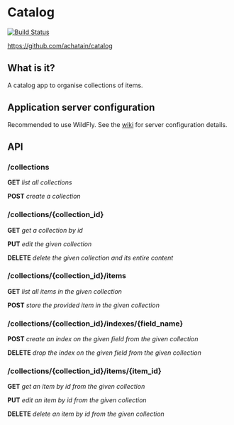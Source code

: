 Catalog
============
[![Build Status](https://travis-ci.org/achatain/catalog.svg?branch=master)](https://travis-ci.org/achatain/catalog)

https://github.com/achatain/catalog

## What is it?

A catalog app to organise collections of items.

## Application server configuration

Recommended to use WildFly. See the [wiki](https://github.com/achatain/catalog/wiki) for server configuration details.

## API

### /collections

**GET** *list all collections*

**POST** *create a collection*

### /collections/{collection_id}

**GET** *get a collection by id*

**PUT** *edit the given collection*

**DELETE** *delete the given collection and its entire content*

### /collections/{collection_id}/items

**GET** *list all items in the given collection*

**POST** *store the provided item in the given collection*

### /collections/{collection_id}/indexes/{field_name}

**POST** *create an index on the given field from the given collection*

**DELETE** *drop the index on the given field from the given collection*

### /collections/{collection_id}/items/{item_id}

**GET** *get an item by id from the given collection*

**PUT** *edit an item by id from the given collection*

**DELETE** *delete an item by id from the given collection*
